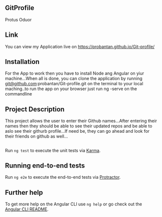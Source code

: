 ## GitProfile

Protus Oduor

## Link

You can view my Application live on https://probantan.github.io/Git-profile/

## Installation

For the App to work then you have to install Node ang Angular on yiur machine...When all is done, you can clone the application by running git@github.com:probantan/Git-profile.git on the terminal to your local maching..to run the app on your browser just run ng -serve on the commandline

## Project Description

This project allows the user to enter their Github names...After entering their names then they should be able to see their updated repos and be able to aslo see their githurb profile...If need be, they can go ahead and look for their friends on github as well...

##

Run `ng test` to execute the unit tests via [Karma](https://karma-runner.github.io).

## Running end-to-end tests

Run `ng e2e` to execute the end-to-end tests via [Protractor](http://www.protractortest.org/).

## Further help

To get more help on the Angular CLI use `ng help` or go check out the [Angular CLI README](https://github.com/angular/angular-cli/blob/master/README.md).
